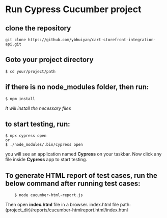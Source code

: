 # Run Cypress Cucumber project

## clone the repository
```
git clone https://github.com/ybhuiyan/cart-storefront-integration-api.git
```
## Goto your project directory
```
$ cd your/project/path
```
## if there is no node_modules folder, then run:
```
$ npm install
```
*It will install the necessary files*

## to start testing, run:
```
$ npx cypress open
or
$ ./node_modules/.bin/cypress open
```

you will see an application named **Cypress** on your taskbar.
Now click any file inside **Cypress** app to start testing.


## To generate HTML report of test cases, run the below command after running test cases:
```
	$ node cucumber-html-report.js
```
Then open **index.html** file in a browser.
index.html file path: (project_dir)/reports/cucumber-htmlreport.html/index.html
